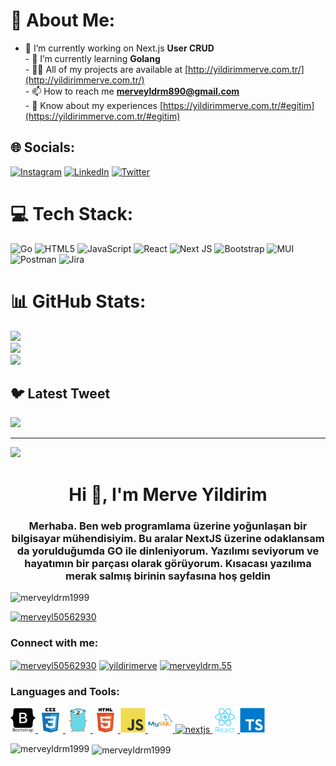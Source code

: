 # 💫 About Me:
- 🔭 I’m currently working on Next.js **User CRUD**<br>- 🌱 I’m currently learning **Golang**<br>- 👨‍💻 All of my projects are available at [http://yildirimmerve.com.tr/](http://yildirimmerve.com.tr/)<br>- 📫 How to reach me **merveyldrm890@gmail.com**<br>- 📄 Know about my experiences [https://yildirimmerve.com.tr/#egitim](https://yildirimmerve.com.tr/#egitim)


## 🌐 Socials:
[![Instagram](https://img.shields.io/badge/Instagram-%23E4405F.svg?logo=Instagram&logoColor=white)](https://instagram.com/merveyldrm.55) [![LinkedIn](https://img.shields.io/badge/LinkedIn-%230077B5.svg?logo=linkedin&logoColor=white)](https://linkedin.com/in/yildirimerve) [![Twitter](https://img.shields.io/badge/Twitter-%231DA1F2.svg?logo=Twitter&logoColor=white)](https://twitter.com/merveyl50562930) 

# 💻 Tech Stack:
![Go](https://img.shields.io/badge/go-%2300ADD8.svg?style=for-the-badge&logo=go&logoColor=white) ![HTML5](https://img.shields.io/badge/html5-%23E34F26.svg?style=for-the-badge&logo=html5&logoColor=white) ![JavaScript](https://img.shields.io/badge/javascript-%23323330.svg?style=for-the-badge&logo=javascript&logoColor=%23F7DF1E) ![React](https://img.shields.io/badge/react-%2320232a.svg?style=for-the-badge&logo=react&logoColor=%2361DAFB) ![Next JS](https://img.shields.io/badge/Next-black?style=for-the-badge&logo=next.js&logoColor=white) ![Bootstrap](https://img.shields.io/badge/bootstrap-%23563D7C.svg?style=for-the-badge&logo=bootstrap&logoColor=white) ![MUI](https://img.shields.io/badge/MUI-%230081CB.svg?style=for-the-badge&logo=material-ui&logoColor=white) ![Postman](https://img.shields.io/badge/Postman-FF6C37?style=for-the-badge&logo=postman&logoColor=white) ![Jira](https://img.shields.io/badge/jira-%230A0FFF.svg?style=for-the-badge&logo=jira&logoColor=white)
# 📊 GitHub Stats:
![](https://github-readme-stats.vercel.app/api?username=merveyldrm1999&theme=dark&hide_border=false&include_all_commits=true&count_private=true)<br/>
![](https://github-readme-streak-stats.herokuapp.com/?user=merveyldrm1999&theme=dark&hide_border=false)<br/>
![](https://github-readme-stats.vercel.app/api/top-langs/?username=merveyldrm1999&theme=dark&hide_border=false&include_all_commits=true&count_private=true&layout=compact)

## 🐦 Latest Tweet
[![](https://gtce.itsvg.in/api?username=merveyl50562930)](https://github.com/VishwaGauravIn/github-twitter-card-embed)

---
[![](https://visitcount.itsvg.in/api?id=merveyldrm1999&icon=0&color=0)](https://visitcount.itsvg.in)

<!-- Proudly created with GPRM ( https://gprm.itsvg.in ) -->


<h1 align="center">Hi 👋, I'm Merve Yildirim</h1>
<h3 align="center">Merhaba. Ben web programlama üzerine yoğunlaşan bir bilgisayar mühendisiyim. Bu aralar NextJS üzerine odaklansam da yorulduğumda GO ile dinleniyorum. Yazılımı seviyorum ve hayatımın bir parçası olarak görüyorum. Kısacası yazılıma merak salmış birinin sayfasına hoş geldin</h3>

<p align="left"> <img src="https://komarev.com/ghpvc/?username=merveyldrm1999&label=Profile%20views&color=0e75b6&style=flat" alt="merveyldrm1999" /> </p>

<p align="left"> <a href="https://twitter.com/merveyl50562930" target="blank"><img src="https://img.shields.io/twitter/follow/merveyl50562930?logo=twitter&style=for-the-badge" alt="merveyl50562930" /></a> </p>

<h3 align="left">Connect with me:</h3>
<p align="left">
<a href="https://twitter.com/merveyl50562930" target="blank"><img align="center" src="https://raw.githubusercontent.com/rahuldkjain/github-profile-readme-generator/master/src/images/icons/Social/twitter.svg" alt="merveyl50562930" height="30" width="40" /></a>
<a href="https://linkedin.com/in/yildirimerve" target="blank"><img align="center" src="https://raw.githubusercontent.com/rahuldkjain/github-profile-readme-generator/master/src/images/icons/Social/linked-in-alt.svg" alt="yildirimerve" height="30" width="40" /></a>
<a href="https://instagram.com/merveyldrm.55" target="blank"><img align="center" src="https://raw.githubusercontent.com/rahuldkjain/github-profile-readme-generator/master/src/images/icons/Social/instagram.svg" alt="merveyldrm.55" height="30" width="40" /></a>
</p>

<h3 align="left">Languages and Tools:</h3>
<p align="left"> <a href="https://getbootstrap.com" target="_blank" rel="noreferrer"> <img src="https://raw.githubusercontent.com/devicons/devicon/master/icons/bootstrap/bootstrap-plain-wordmark.svg" alt="bootstrap" width="40" height="40"/> </a> <a href="https://www.w3schools.com/css/" target="_blank" rel="noreferrer"> <img src="https://raw.githubusercontent.com/devicons/devicon/master/icons/css3/css3-original-wordmark.svg" alt="css3" width="40" height="40"/> </a> <a href="https://golang.org" target="_blank" rel="noreferrer"> <img src="https://raw.githubusercontent.com/devicons/devicon/master/icons/go/go-original.svg" alt="go" width="40" height="40"/> </a> <a href="https://www.w3.org/html/" target="_blank" rel="noreferrer"> <img src="https://raw.githubusercontent.com/devicons/devicon/master/icons/html5/html5-original-wordmark.svg" alt="html5" width="40" height="40"/> </a> <a href="https://developer.mozilla.org/en-US/docs/Web/JavaScript" target="_blank" rel="noreferrer"> <img src="https://raw.githubusercontent.com/devicons/devicon/master/icons/javascript/javascript-original.svg" alt="javascript" width="40" height="40"/> </a> <a href="https://www.mysql.com/" target="_blank" rel="noreferrer"> <img src="https://raw.githubusercontent.com/devicons/devicon/master/icons/mysql/mysql-original-wordmark.svg" alt="mysql" width="40" height="40"/> </a> <a href="https://nextjs.org/" target="_blank" rel="noreferrer"> <img src="https://cdn.worldvectorlogo.com/logos/nextjs-2.svg" alt="nextjs" width="40" height="40"/> </a> <a href="https://reactjs.org/" target="_blank" rel="noreferrer"> <img src="https://raw.githubusercontent.com/devicons/devicon/master/icons/react/react-original-wordmark.svg" alt="react" width="40" height="40"/> </a> <a href="https://www.typescriptlang.org/" target="_blank" rel="noreferrer"> <img src="https://raw.githubusercontent.com/devicons/devicon/master/icons/typescript/typescript-original.svg" alt="typescript" width="40" height="40"/> </a> </p>

<p><img align="left" src="https://github-readme-stats.vercel.app/api/top-langs?username=merveyldrm1999&show_icons=true&locale=en&layout=compact" alt="merveyldrm1999" /></p>

<p>&nbsp;<img align="center" src="https://github-readme-stats.vercel.app/api?username=merveyldrm1999&show_icons=true&locale=en" alt="merveyldrm1999" /></p>
